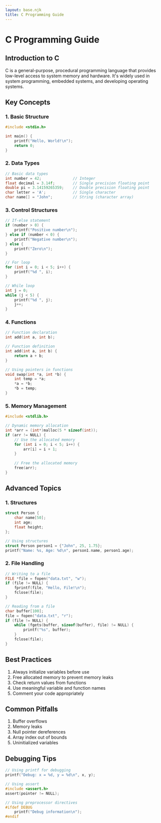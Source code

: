 ```yaml
---
layout: base.njk
title: C Programming Guide
---
```


# C Programming Guide

## Introduction to C

C is a general-purpose, procedural programming language that provides low-level access to system memory and hardware. It's widely used in system programming, embedded systems, and developing operating systems.

## Key Concepts

### 1. Basic Structure

```c
#include <stdio.h>

int main() {
    printf("Hello, World!\n");
    return 0;
}
```

### 2. Data Types

```c
// Basic data types
int number = 42;              // Integer
float decimal = 3.14f;        // Single precision floating point
double pi = 3.14159265359;    // Double precision floating point
char letter = 'A';            // Single character
char name[] = "John";         // String (character array)
```

### 3. Control Structures

```c
// If-else statement
if (number > 0) {
    printf("Positive number\n");
} else if (number < 0) {
    printf("Negative number\n");
} else {
    printf("Zero\n");
}

// For loop
for (int i = 0; i < 5; i++) {
    printf("%d ", i);
}

// While loop
int j = 0;
while (j < 5) {
    printf("%d ", j);
    j++;
}
```

### 4. Functions

```c
// Function declaration
int add(int a, int b);

// Function definition
int add(int a, int b) {
    return a + b;
}

// Using pointers in functions
void swap(int *a, int *b) {
    int temp = *a;
    *a = *b;
    *b = temp;
}
```

### 5. Memory Management

```c
#include <stdlib.h>

// Dynamic memory allocation
int *arr = (int*)malloc(5 * sizeof(int));
if (arr != NULL) {
    // Use the allocated memory
    for (int i = 0; i < 5; i++) {
        arr[i] = i + 1;
    }
    
    // Free the allocated memory
    free(arr);
}
```

## Advanced Topics

### 1. Structures

```c
struct Person {
    char name[50];
    int age;
    float height;
};

// Using structures
struct Person person1 = {"John", 25, 1.75};
printf("Name: %s, Age: %d\n", person1.name, person1.age);
```

### 2. File Handling

```c
// Writing to a file
FILE *file = fopen("data.txt", "w");
if (file != NULL) {
    fprintf(file, "Hello, File!\n");
    fclose(file);
}

// Reading from a file
char buffer[100];
file = fopen("data.txt", "r");
if (file != NULL) {
    while (fgets(buffer, sizeof(buffer), file) != NULL) {
        printf("%s", buffer);
    }
    fclose(file);
}
```

## Best Practices

1. Always initialize variables before use
2. Free allocated memory to prevent memory leaks
3. Check return values from functions
4. Use meaningful variable and function names
5. Comment your code appropriately

## Common Pitfalls

1. Buffer overflows
2. Memory leaks
3. Null pointer dereferences
4. Array index out of bounds
5. Uninitialized variables

## Debugging Tips

```c
// Using printf for debugging
printf("Debug: x = %d, y = %d\n", x, y);

// Using assert
#include <assert.h>
assert(pointer != NULL);

// Using preprocessor directives
#ifdef DEBUG
    printf("Debug information\n");
#endif
```